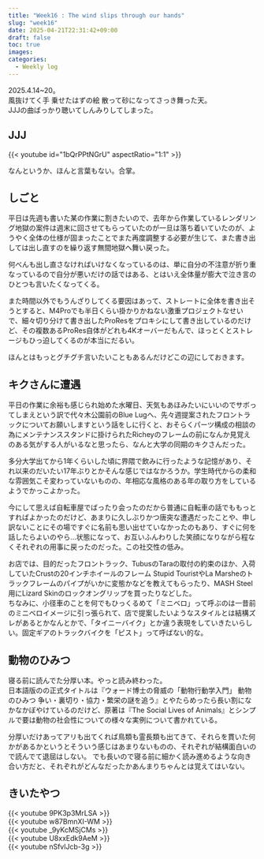 ```yaml
---
title: "Week16 : The wind slips through our hands"
slug: "week16"
date: 2025-04-21T22:31:42+09:00
draft: false
toc: true
images:
categories:
  - Weekly log
---
```


2025.4.14~20。  
風抜けてく手 乗せたはずの絵 散って砂になってさっき舞った天。  
JJJの曲ばっかり聴いてしんみりしてしまった。

<!--more-->

## JJJ

{{< youtube id="1bQrPPtNGrU"  aspectRatio="1:1" >}}

なんというか、ほんと言葉もない。合掌。

## しごと

平日は先週も書いた某の作業に割きたいので、去年から作業しているレンダリング地獄の案件は週末に回させてもらっていたのが一旦は落ち着いていたのが、ようやく全体の仕様が固まったことでまた再度調整する必要が生じて、また書き出しては出し直すのを繰り返す無間地獄へ舞い戻った。  

何べんも出し直さなければいけなくなっているのは、単に自分の不注意が折り重なっているので自分が悪いだけの話ではある、とはいえ全体量が膨大で泣き言のひとつも言いたくなってくる。

また時間以外でもうんざりしてくる要因はあって、ストレートに全体を書き出そうとすると、M4Proでも半日くらい掛かりかねない激重プロジェクトなせいで、細々切り分けて書き出したProResをプロキシにして書き出しているのだけど、その複数あるProRes自体がどれも4Kオーバーだもんで、ほっとくとストレージもひっ迫してくるのが本当にだるい。

ほんとはもっとグチグチ言いたいこともあるんだけどこの辺にしておきます。

## キクさんに遭遇

平日の作業に余裕も感じられ始めた水曜日、天気もあほみたいにいいのでサボってしまえという訳で代々木公園前のBlue Lugへ、先々週提案されたフロントラックについてお願いしますという話をしに行くと、おそらくパーツ構成の相談の為にメンテナンススタンドに掛けられたRicheyのフレームの前になんか見覚えのある気がする人がいるなと思ったら、なんと大学の同期のキクさんだった。

多分大学出てから1年くらいした頃に界隈で飲みに行ったような記憶があり、それ以来のだいたい17年ぶりとかそんな感じではなかろうか。学生時代からの柔和な雰囲気こそ変わっていないものの、年相応な風格のある年の取り方をしているようでかっこよかった。

今にして思えば自転車屋でばったり会ったのだから普通に自転車の話でももっとすればよかったのだけど、あまりに久しぶりかつ唐突な遭遇だったことや、申し訳ないことにその場ですぐに名前も思い出せていなかったのもあり、すぐに何を話したらよいのやら…状態になって、お互いふんわりした笑顔になりながら程なくそれぞれの用事に戻ったのだった。この社交性の低み。

お店では、目的だったフロントラック、TubusのTaraの取付の約束のほか、入荷していたCrustの20インチホイールのフレーム Stupid TouristやLa Marsheのトラックフレームのパイプがいかに変態かなどを教えてもらったり、MASH Steel用にLizard Skinのロックオングリップを買ったりなどした。  
ちなみに、小径車のことを何でもひっくるめて「ミニベロ」って呼ぶのは一昔前のミニベロイメージに引っ張られて、店で提案したいようなスタイルとは結構ズレがあるとかなんとかで、「タイニーバイク」とか違う表現をしていきたいらしい。固定ギアのトラックバイクを「ピスト」って呼ばない的な。

## 動物のひみつ

寝る前に読んでた分厚い本。やっと読み終わった。  
日本語版のの正式タイトルは『ウォード博士の脅威の「動物行動学入門」 動物のひみつ 争い・裏切り・協力・繁栄の謎を追う』とやたらめったら長い割になかなかぼやけているのだけど、原著は『The Social Lives of Animals』とシンプルで要は動物の社会性についての様々な実例について書かれている。  

分厚いだけあってアリも出てくれば鳥類も霊長類も出てきて、それらを貫いた何かがあるかというとそういう感じはあまりないものの、それぞれが結構面白いので読んでて退屈はしない。
でも長いので寝る前に細かく読み進めるような向き合い方だと、それぞれがどんなだったかあんまりちゃんとは覚えてはいない。

## きいたやつ

{{< youtube 9PK3p3MrLSA >}}  
{{< youtube w87BmnXI-WM >}}  
{{< youtube _9yKcMSjCMs >}}  
{{< youtube U8xxEdk9AeM >}}  
{{< youtube nSfvlJcb-3g >}}